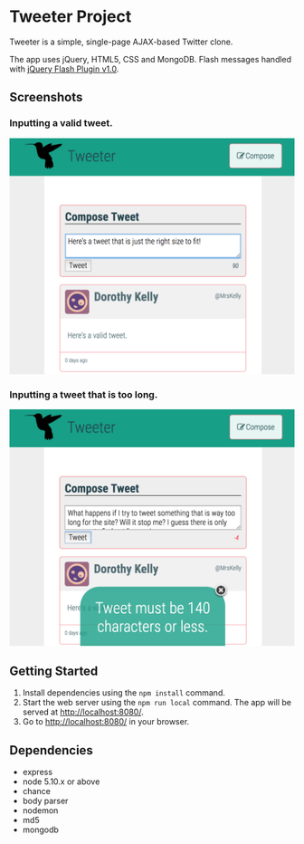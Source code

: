# Tweeter Project

Tweeter is a simple, single-page AJAX-based Twitter clone.

The app uses jQuery, HTML5, CSS and MongoDB. Flash messages handled with [jQuery Flash Plugin v1.0](http://codaset.com/codaset/jquery-flash).

## Screenshots

### Inputting a valid tweet.
!["Screenshot of a valid tweet."](https://raw.githubusercontent.com/johnniereg/tweeter/master/docs/good-tweet.png)
### Inputting a tweet that is too long.
!["Screenshot of a tweet that is too long."](https://raw.githubusercontent.com/johnniereg/tweeter/master/docs/long-tweet.png)

## Getting Started

1. Install dependencies using the `npm install` command.
2. Start the web server using the `npm run local` command. The app will be served at <http://localhost:8080/>.
3. Go to <http://localhost:8080/> in your browser.

## Dependencies

- express
- node 5.10.x or above
- chance
- body parser
- nodemon
- md5
- mongodb

